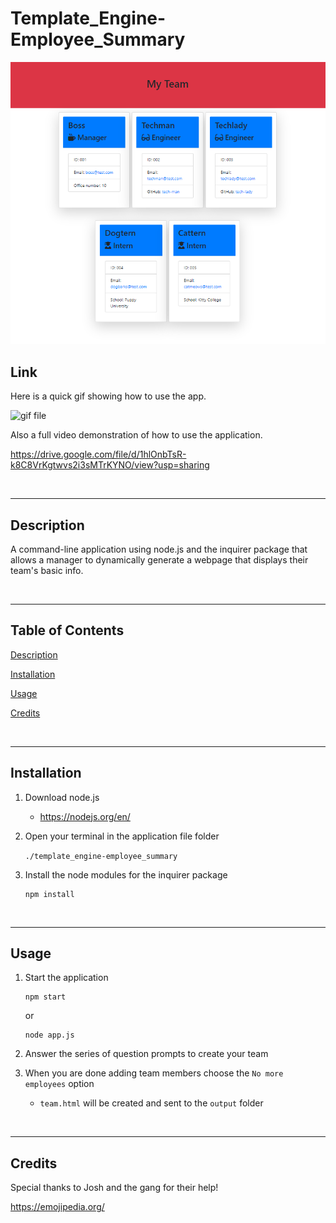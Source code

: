 # Template_Engine-Employee_Summary

![Template Engine Employee Summary Image](./assets/template_engine-employee_summary.png)

## Link

Here is a quick gif showing how to use the app.

![gif file](./assets/t_e-e_sGIF.gif)

Also a full video demonstration of how to use the application.

https://drive.google.com/file/d/1hlOnbTsR-k8C8VrKgtwvs2i3sMTrKYNO/view?usp=sharing

<br>

---

## Description

A command-line application using node.js and the inquirer package that allows a manager to dynamically generate a webpage that displays their team's basic info.

<br>

---

## Table of Contents

[Description](#description)

[Installation](#installation)

[Usage](#usage)

[Credits](#credits)

<br>

---

## Installation

1. Download node.js 

    * https://nodejs.org/en/

2. Open your terminal in the application file folder
    
    `./template_engine-employee_summary`

2. Install the node modules for the inquirer package
    ```
    npm install
    ```

<br>

---

## Usage

1. Start the application
    ```
    npm start
    ```
    or

    ```
    node app.js
    ```
2. Answer the series of question prompts to create your team

3. When you are done adding team members choose the `No more employees` option

    * `team.html` will be created and sent to the `output` folder

<br>

---

## Credits

Special thanks to Josh and the gang for their help!

https://emojipedia.org/
